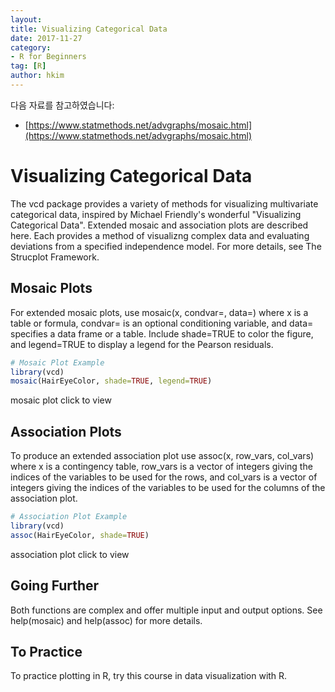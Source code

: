 ```yaml
---
layout:
title: Visualizing Categorical Data
date: 2017-11-27  
category:
- R for Beginners
tag: [R]    
author: hkim  
---
```


다음 자료를 참고하였습니다:  
- [https://www.statmethods.net/advgraphs/mosaic.html](https://www.statmethods.net/advgraphs/mosaic.html)

# Visualizing Categorical Data

The vcd package provides a variety of methods for visualizing multivariate categorical data, inspired by Michael Friendly's wonderful "Visualizing Categorical Data". Extended mosaic and association plots are described here. Each provides a method of visualizng complex data and evaluating deviations from a specified independence model. For more details, see The Strucplot Framework.


## Mosaic Plots

For extended mosaic plots, use mosaic(x, condvar=, data=) where x is a table or formula, condvar= is an optional conditioning variable, and data= specifies a data frame or a table. Include shade=TRUE to color the figure, and legend=TRUE to display a legend for the Pearson residuals.

```r
# Mosaic Plot Example
library(vcd)
mosaic(HairEyeColor, shade=TRUE, legend=TRUE)
```

mosaic plot click to view


## Association Plots

To produce an extended association plot use assoc(x, row_vars, col_vars) where x is a contingency table, row_vars is a vector of integers giving the indices of the variables to be used for the rows, and col_vars is a vector of integers giving the indices of the variables to be used for the columns of the association plot.

```r
# Association Plot Example
library(vcd)
assoc(HairEyeColor, shade=TRUE)
```

association plot click to view


## Going Further

Both functions are complex and offer multiple input and output options. See help(mosaic) and help(assoc) for more details.


## To Practice

To practice plotting in R, try this course in data visualization with R.

